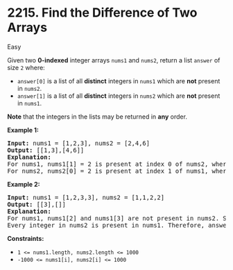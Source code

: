 # 2215. Find the Difference of Two Arrays

Easy

Given two **0-indexed** integer arrays ```nums1``` and ```nums2```, return a list ```answer``` of size ```2``` where:

- ```answer[0]``` is a list of all **distinct** integers in ```nums1``` which are **not** present in ```nums2```.
- ```answer[1]``` is a list of all **distinct** integers in ```nums2``` which are **not** present in ```nums1```.

**Note** that the integers in the lists may be returned in **any** order.

**Example 1:**

<pre>
<strong>Input:</strong> nums1 = [1,2,3], nums2 = [2,4,6]
<strong>Output:</strong> [[1,3],[4,6]]
<strong>Explanation:</strong> 
For nums1, nums1[1] = 2 is present at index 0 of nums2, whereas nums1[0] = 1 and nums1[2] = 3 are not present in nums2. Therefore, answer[0] = [1,3].
For nums2, nums2[0] = 2 is present at index 1 of nums1, whereas nums2[1] = 4 and nums2[2] = 6 are not present in nums2. Therefore, answer[1] = [4,6].
</pre>

**Example 2:**

<pre>
<strong>Input:</strong> nums1 = [1,2,3,3], nums2 = [1,1,2,2]
<strong>Output:</strong> [[3],[]]
<strong>Explanation:</strong> 
For nums1, nums1[2] and nums1[3] are not present in nums2. Since nums1[2] == nums1[3], their value is only included once and answer[0] = [3].
Every integer in nums2 is present in nums1. Therefore, answer[1] = [].
</pre>

**Constraints:**

- ```1 <= nums1.length, nums2.length <= 1000```
- ```-1000 <= nums1[i], nums2[i] <= 1000```
